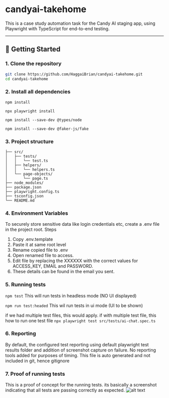 # candyai-takehome

This is a case study automation task for the Candy AI staging app, using Playwright with TypeScript for end-to-end testing.

---

## 🚀 Getting Started

### 1. Clone the repository

```bash
git clone https://github.com/HaggaiBrian/candyai-takehome.git
cd candyai-takehome
```

### 2. Install all dependencies
```npm install```

```npx playwright install```

```npm install --save-dev @types/node```

```npm install --save-dev @faker-js/fake```

### 3. Project structure
```.
├── src/
│   ├── tests/
│   │   └── test.ts
│   ├── helpers/
│   │   └── helpers.ts       
│   └── page-objects/
│       └── page.ts
├── node_modules/
├── package.json
├── playwright.config.ts
├── tsconfig.json
└── README.md
```

### 4. Environment Variables
To securely store sensitive data like login credentials etc, create a .env file in the project root.
Steps
1. Copy .env.template
2. Paste it at same root level
3. Rename copied file to .env
4. Open renamed file to access.
5. Edit file by replacing the XXXXXX with the correct values for ACCESS_KEY, EMAIL and PASSWORD.
6. These details can be found in the email you sent.

### 5. Running tests
```npm test```
This will run tests in headless mode (NO UI displayed)

```npm run test:headed```
This wil run tests in ui mode (UI to be shown)

if we had multiple test files, this would apply. if with multiple test file, this how to run one test file
```npx playwright test src/tests/ai-chat.spec.ts```

### 6. Reporting
By default, the configured test reporting using default playwright test results folder and addition of screenshot capture on failure. No reporting tools added for purposes of timing. This file is auto generated and not included in git, hence gitignore

### 7. Proof of running tests
This is a proof of concept for the running tests. its basically a screenshot indicating that all tests are passing correctly as expected.
![alt text](<Screenshot 2025-07-31 at 10.26.00.png>)
